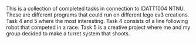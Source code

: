This is a collection of completed tasks in connection to IDATT1004 NTNU. These are different programs that could run on different lego ev3 creations. Task 4 and 5 where the most interesting. Task 4 consists of a line following robot that competed in a race. Task 5 is a creative project where me and my group decided to make a turret system that shoots.
